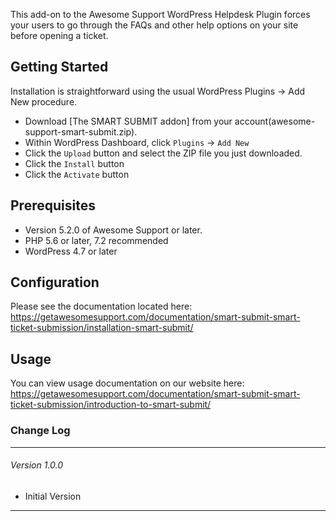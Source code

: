 This add-on to the Awesome Support WordPress Helpdesk Plugin forces your users to go through the FAQs and other help options on your site before opening a ticket.

## Getting Started

Installation is straightforward using the usual WordPress Plugins -> Add New procedure.

- Download [The SMART SUBMIT addon] from your account(awesome-support-smart-submit.zip).
- Within WordPress Dashboard, click `Plugins` -> `Add New`
- Click the `Upload` button and select the ZIP file you just downloaded.
- Click the `Install` button
- Click the `Activate` button

## Prerequisites

- Version 5.2.0 of Awesome Support or later.
- PHP 5.6 or later, 7.2 recommended
- WordPress 4.7 or later

## Configuration

Please see the documentation located here: https://getawesomesupport.com/documentation/smart-submit-smart-ticket-submission/installation-smart-submit/

## Usage

You can view usage documentation on our website here: https://getawesomesupport.com/documentation/smart-submit-smart-ticket-submission/introduction-to-smart-submit/

### Change Log
-----------------------------------------------------------------------------------------
###### Version 1.0.0
- Initial Version

-----------------------------------------------------------------------------------------